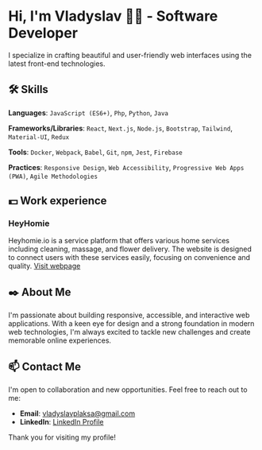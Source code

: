 # Hi, I'm Vladyslav 👋🏼 - Software Developer

I specialize in crafting beautiful and user-friendly web interfaces using the latest front-end technologies.

## 🛠 Skills

**Languages**: `JavaScript (ES6+)`, `Php`, `Python`, `Java`

**Frameworks/Libraries**: `React`, `Next.js`, `Node.js`, `Bootstrap`, `Tailwind`, `Material-UI`, `Redux`

**Tools**: `Docker`, `Webpack`, `Babel`, `Git`, `npm`, `Jest`, `Firebase`

**Practices**: `Responsive Design`, `Web Accessibility`, `Progressive Web Apps (PWA)`, `Agile Methodologies`

## 💵 Work experience

### HeyHomie
Heyhomie.io is a service platform that offers various home services including cleaning, massage, and flower delivery. The website is designed to connect users with these services easily, focusing on convenience and quality. [Visit webpage](https://heyhomie.io)

## ✒️ About Me

I'm passionate about building responsive, accessible, and interactive web applications. With a keen eye for design and a strong foundation in modern web technologies, I'm always excited to tackle new challenges and create memorable online experiences.

## 📫 Contact Me

I'm open to collaboration and new opportunities. Feel free to reach out to me:

- **Email**: [vladyslavplaksa@gmail.com](mailto:vladyslavplaksa@gmail.com)
- **LinkedIn**: [LinkedIn Profile]()

Thank you for visiting my profile!

